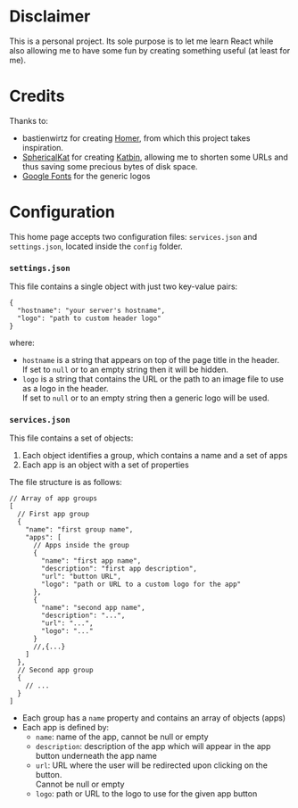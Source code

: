 # Disclaimer

This is a personal project. Its sole purpose is to let me learn React while also
allowing me to have some fun by creating something useful (at least for me).

# Credits

Thanks to:

- bastienwirtz for creating [Homer](https://github.com/bastienwirtz/homer), from
  which this project takes inspiration.
- [SphericalKat](https://github.com/SphericalKat) for creating
  [Katbin](https://github.com/SphericalKat), allowing me to shorten some URLs
  and thus saving some precious bytes of disk space.
- [Google Fonts](https://fonts.google.com/) for the generic logos

# Configuration

This home page accepts two configuration files: `services.json` and
`settings.json`, located inside the `config` folder.

### `settings.json`

This file contains a single object with just two key-value pairs:

```json5
{
  "hostname": "your server's hostname",
  "logo": "path to custom header logo"
}
```

where:

- `hostname` is a string that appears on top of the page title in the header.\
  If set to `null` or to an empty string then it will be hidden.
- `logo` is a string that contains the URL or the path to an image file to use
  as a logo in the header.\
  If set to `null` or to an empty string then a generic logo will be used.

### `services.json`

This file contains a set of objects:

1. Each object identifies a group, which contains a name and a set of apps
2. Each app is an object with a set of properties

The file structure is as follows:

```json5
// Array of app groups
[
  // First app group
  {
    "name": "first group name",
    "apps": [
      // Apps inside the group
      {
        "name": "first app name",
        "description": "first app description",
        "url": "button URL",
        "logo": "path or URL to a custom logo for the app"
      },
      {
        "name": "second app name",
        "description": "...",
        "url": "...",
        "logo": "..."
      }
      //,{...}
    ]
  },
  // Second app group
  {
    // ...
  }
]
```

- Each group has a `name` property and contains an array of objects (apps)
- Each app is defined by:
  - `name`: name of the app, cannot be null or empty
  - `description`: description of the app which will appear in the app button
    underneath the app name
  - `url`: URL where the user will be redirected upon clicking on the button.\
    Cannot be null or empty
  - `logo`: path or URL to the logo to use for the given app button

